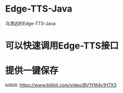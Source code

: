 # Edge-TTS-Java
乌清远的Edge-TTS-Java

# 可以快速调用Edge-TTS接口
# 提供一键保存

bilibili:
https://www.bilibili.com/video/BV1YM4y1H7X3
